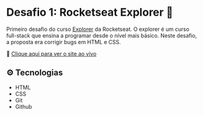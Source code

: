 # Desafio 1: Rocketseat Explorer 🚀

Primeiro desafio do curso [Explorer](https://app.rocketseat.com.br/explorer) da Rocketseat.
O explorer é um curso full-stack que ensina a programar desde o nível mais básico.
Neste desafio, a proposta era corrigir bugs em HTML e CSS.

🔗 [Clique aqui para ver o site ao vivo](https://mariak-fla.github.io/desafio1-RS/)

## ⚙️ Tecnologias

- HTML
- CSS
- Git
- Github
